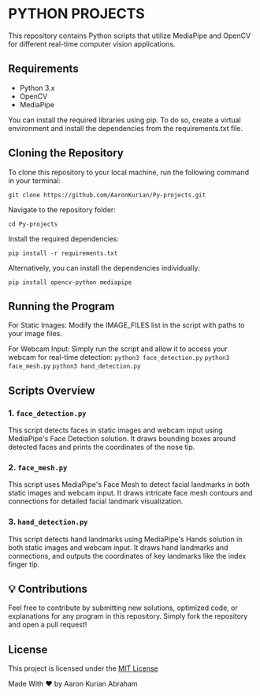 
# PYTHON PROJECTS

This repository contains Python scripts that utilize MediaPipe and OpenCV for different real-time computer vision applications.

## Requirements

- Python 3.x
- OpenCV
- MediaPipe

You can install the required libraries using pip. To do so, create a virtual environment and install the dependencies from the requirements.txt file.

## Cloning the Repository

To clone this repository to your local machine, run the following command in your terminal:

    git clone https://github.com/AaronKurian/Py-projects.git

Navigate to the repository folder:

    cd Py-projects

Install the required dependencies:

    pip install -r requirements.txt


Alternatively, you can install the dependencies individually:

    pip install opencv-python mediapipe


## Running the Program

For Static Images:
        Modify the IMAGE_FILES list in the script with paths to your image files.
       
For Webcam Input:
        Simply run the script and allow it to access your webcam for real-time detection:
           ```
            python3 face_detection.py
           ```
           ```
            python3 face_mesh.py
           ```
           ```
            python3 hand_detection.py
           ```
            
## Scripts Overview

### 1. `face_detection.py`

This script detects faces in static images and webcam input using MediaPipe's Face Detection solution. It draws bounding boxes around detected faces and prints the coordinates of the nose tip.

### 2. `face_mesh.py`

This script uses MediaPipe's Face Mesh to detect facial landmarks in both static images and webcam input. It draws intricate face mesh contours and connections for detailed facial landmark visualization.

### 3. `hand_detection.py`

This script detects hand landmarks using MediaPipe's Hands solution in both static images and webcam input. It draws hand landmarks and connections, and outputs the coordinates of key landmarks like the index finger tip.


## 💡 Contributions

Feel free to contribute by submitting new solutions, optimized code, or explanations for any program in this repository. Simply fork the repository and open a pull request!


## License

This project is licensed under the [MIT License](LICENSE.md)

Made With ❤️ by Aaron Kurian Abraham

